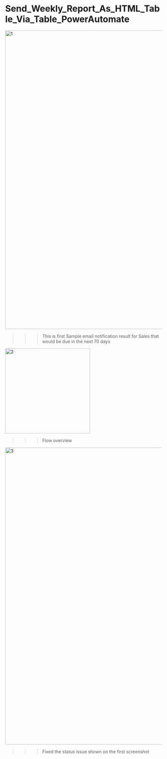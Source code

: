 # Send_Weekly_Report_As_HTML_Table_Via_Table_PowerAutomate


<img width="959" alt="1" src="https://github.com/RathogwaInnocent/Send_Weekly_Report_As_HTML_Table_Via_Table_PowerAutomate/assets/17208775/49d96eea-1f56-4289-ac63-8bd29df9fbb6">

>>> This is first Sample email notification result for Sales that would be due in the next 70 days

<img width="273" alt="2" src="https://github.com/RathogwaInnocent/Send_Weekly_Report_As_HTML_Table_Via_Table_PowerAutomate/assets/17208775/ddcbd646-64c7-4fbc-b4a5-4a3cd11dc336">

>>> Flow overview

<img width="954" alt="3" src="https://github.com/RathogwaInnocent/Send_Weekly_Report_As_HTML_Table_Via_Table_PowerAutomate/assets/17208775/975a01da-e640-4aa2-9b10-0d936163e4f6">

>>> Fixed the status issue shown on the first screenshot


